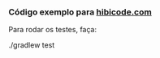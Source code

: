 ### Código exemplo para [hibicode.com](http://hibicode.com)

Para rodar os testes, faça:

./gradlew test 

